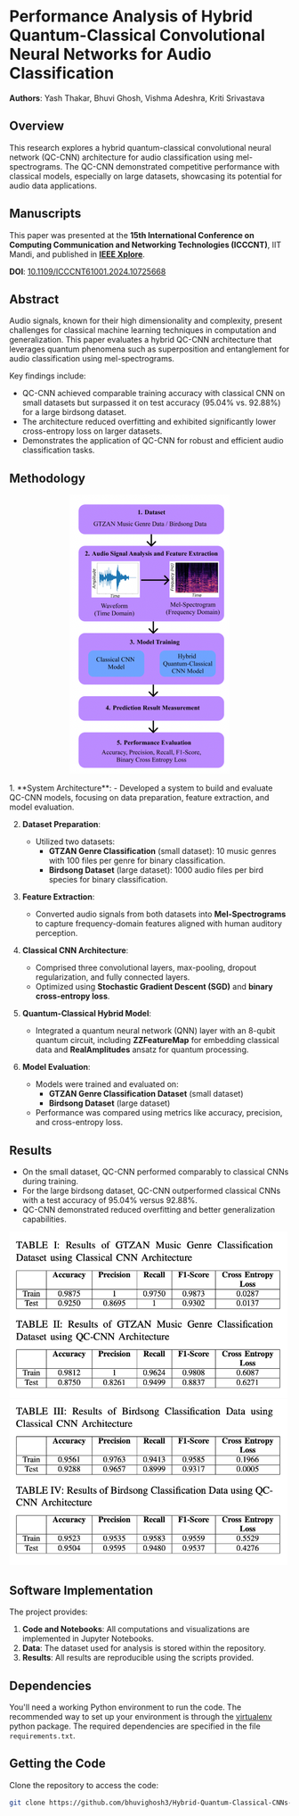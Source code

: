 # Performance Analysis of Hybrid Quantum-Classical Convolutional Neural Networks for Audio Classification

**Authors**: Yash Thakar, Bhuvi Ghosh, Vishma Adeshra, Kriti Srivastava  

## Overview  
This research explores a hybrid quantum-classical convolutional neural network (QC-CNN) architecture for audio classification using mel-spectrograms. The QC-CNN demonstrated competitive performance with classical models, especially on large datasets, showcasing its potential for audio data applications.  

## Manuscripts  
This paper was presented at the **15th International Conference on Computing Communication and Networking Technologies (ICCCNT)**, IIT Mandi, and published in **[IEEE Xplore](https://ieeexplore.ieee.org/document/10725668)**.  

**DOI**: [10.1109/ICCCNT61001.2024.10725668](https://doi.org/10.1109/ICCCNT61001.2024.10725668)  

## Abstract  
Audio signals, known for their high dimensionality and complexity, present challenges for classical machine learning techniques in computation and generalization. This paper evaluates a hybrid QC-CNN architecture that leverages quantum phenomena such as superposition and entanglement for audio classification using mel-spectrograms.  

Key findings include:  
- QC-CNN achieved comparable training accuracy with classical CNN on small datasets but surpassed it on test accuracy (95.04% vs. 92.88%) for a large birdsong dataset.  
- The architecture reduced overfitting and exhibited significantly lower cross-entropy loss on larger datasets.  
- Demonstrates the application of QC-CNN for robust and efficient audio classification tasks.  

## Methodology

<p align="center">
  <img src="Readme images/architecture diagram.png" height="500" />
</p>
1. **System Architecture**:
   - Developed a system to build and evaluate QC-CNN models, focusing on data preparation, feature extraction, and model evaluation.

2. **Dataset Preparation**:
   - Utilized two datasets:
     - **GTZAN Genre Classification** (small dataset): 10 music genres with 100 files per genre for binary classification.
     - **Birdsong Dataset** (large dataset): 1000 audio files per bird species for binary classification.

3. **Feature Extraction**:
   - Converted audio signals from both datasets into **Mel-Spectrograms** to capture frequency-domain features aligned with human auditory perception.

4. **Classical CNN Architecture**:
   - Comprised three convolutional layers, max-pooling, dropout regularization, and fully connected layers.
   - Optimized using **Stochastic Gradient Descent (SGD)** and **binary cross-entropy loss**.

5. **Quantum-Classical Hybrid Model**:
   - Integrated a quantum neural network (QNN) layer with an 8-qubit quantum circuit, including **ZZFeatureMap** for embedding classical data and **RealAmplitudes** ansatz for quantum processing.

6. **Model Evaluation**:
   - Models were trained and evaluated on:
     - **GTZAN Genre Classification Dataset** (small dataset)
     - **Birdsong Dataset** (large dataset)
   - Performance was compared using metrics like accuracy, precision, and cross-entropy loss.  

## Results  

- On the small dataset, QC-CNN performed comparably to classical CNNs during training.  
- For the large birdsong dataset, QC-CNN outperformed classical CNNs with a test accuracy of 95.04% versus 92.88%.  
- QC-CNN demonstrated reduced overfitting and better generalization capabilities.

<img src="Readme images/result.png" width="500" />
<img src="Readme images/result1.png" width="500" />

## Software Implementation  

The project provides:  
1. **Code and Notebooks**: All computations and visualizations are implemented in Jupyter Notebooks.  
2. **Data**: The dataset used for analysis is stored within the repository.  
3. **Results**: All results are reproducible using the scripts provided.  

## Dependencies

You'll need a working Python environment to run the code.
The recommended way to set up your environment is through the
[virtualenv](https://virtualenv.pypa.io/en/latest/) python package.
The required dependencies are specified in the file `requirements.txt`.

## Getting the Code  
Clone the repository to access the code:  

```bash  
git clone https://github.com/bhuvighosh3/Hybrid-Quantum-Classical-CNNs-for-Audio-Classification.git
